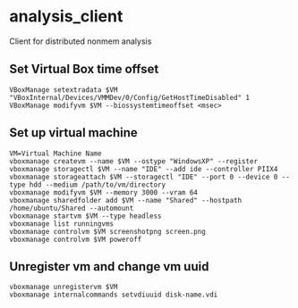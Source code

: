 # analysis_client
Client for distributed nonmem analysis

## Set Virtual Box time offset
```
VBoxManage setextradata $VM "VBoxInternal/Devices/VMMDev/0/Config/GetHostTimeDisabled" 1
VBoxManage modifyvm $VM --biossystemtimeoffset <msec>
```

## Set up virtual machine
```
VM=Virtual Machine Name
vboxmanage createvm --name $VM --ostype "WindowsXP" --register
vboxmanage storagectl $VM --name "IDE" --add ide --controller PIIX4
vboxmanage storageattach $VM --storagectl "IDE" --port 0 --device 0 --type hdd --medium /path/to/vm/directory
vboxmanage modifyvm $VM --memory 3000 --vram 64
vboxmanage sharedfolder add $VM --name "Shared" --hostpath /home/ubuntu/Shared --automount
vboxmanage startvm $VM --type headless
vboxmanage list runningvms
vboxmanage controlvm $VM screenshotpng screen.png
vboxmanage controlvm $VM poweroff
```

## Unregister vm and change vm uuid
```
vboxmanage unregistervm $VM
vboxmanage internalcommands setvdiuuid disk-name.vdi 
```
